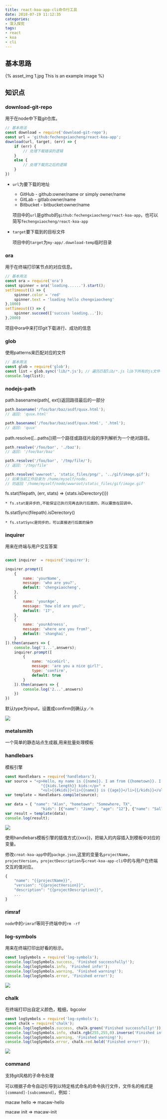 ```yaml
---
title: react-koa-app-cli命令行工具
date: 2018-07-19 11:12:35
categories:
- 深入探究
tags: 
- react
- koa
- cli
---
```


## 基本思路

{% asset_img 1.jpg This is an example image %}

<!--more-->

## 知识点

### download-git-repo

用于在node中下载git仓库。

``` javascript
// 基本用法
const download = require('download-git-repo');
const url = 'github:fechengxiaocheng/react-koa-app';
download(url, target, (err) => {
    if (err) {
        // 处理下载错误的逻辑
    }
    else {
        // 处理下载完之后的逻辑
    }
})
```
    
- ``url``为要下载的地址

    * GitHub - github:owner/name or simply owner/name
    * GitLab - gitlab:owner/name
    * Bitbucket - bitbucket:owner/name

    项目中的``url``是github的``github:fechengxiaocheng/react-koa-app``，也可以简写``fechengxiaocheng/react-koa-app``

- ``target``要下载到的目标文件
    
    项目中的``target``为``my-app/.download-temp``临时目录

### ora

用于在终端打印某节点的对应信息。
    
``` javascript
// 基本用法
const ora = require('ora')
const spinner = ora('loading......').start();
setTimeout(() => {
    spinner.color = 'red'
    spinner.text = 'loading hello chengxiaocheng'
},1000)
setTimeout(() => {
    spinner.succeed(['succuss loading...']);
},2000)
```
    
项目中ora中来打印git下载进行、成功的信息  
    
### glob

使用patterns来匹配对应的文件

``` javascript
// 基本用法
const glob = require('glob');
const list = glob.sync('lib/*.js'); // 遍历匹配lib/*.js lib下所有的js文件
console.log(list);
```
    
### nodejs-path

path.basename(path[, ext])返回路径最后的一部分

``` javascript
path.basename('/foo/bar/baz/asdf/quux.html');
// 返回: 'quux.html'

path.basename('/foo/bar/baz/asdf/quux.html', '.html');
// 返回: 'quux'
```
    
path.resolve([...paths])把一个路径或路径片段的序列解析为一个绝对路径。

``` javascript    
path.resolve('/foo/bar', './baz');
// 返回: '/foo/bar/baz'

path.resolve('/foo/bar', '/tmp/file/');
// 返回: '/tmp/file'

path.resolve('wwwroot', 'static_files/png/', '../gif/image.gif');
// 如果当前工作目录为 /home/myself/node，
// 则返回 '/home/myself/node/wwwroot/static_files/gif/image.gif'
```

fs.stat(filepath, (err, stats) => {stats.isDerectory()})
    
    * fs.stat是异步的,不能保证已执行完再去执行后面的，所以要放在回调中。
    
fs.statSync(filepath).isDerectory()     

    * fs.statSync是同步的，可以直接进行后面的操作
    
### inquirer

用来在终端与用户交互答案

``` javascript

const inquirer  = require('inquirer');

inquirer.prompt([
    {
        name: 'yourName',
        message: 'who are you?',
        default: 'chengxiaocheng',
    },
    {
        name: 'yourAge',
        message: 'how old are you?',
        default: '17',
    },
    {
        name: 'yourAdreess',
        message: 'where are you from?',
        default: 'shanghai',
    }
]).then(answers => {
    console.log('1...',answers);
    inquirer.prompt([
        {
            name: 'niceGirl',
            message: 'are you a nice girl?',
            type: 'confirm',
            default: true
        }
    ]).then(answers => {
        console.log('2...',answers)
    })
})
```
    
默认type为input，设置成confirm则确认y／n
    

![](media/15300065098836/15300823345173.jpg)

### metalsmith

一个简单的静态站点生成器,用来批量处理模板

### handlebars

模板引擎

``` javascript
const Handlebars = require('handlebars');
var source = "<p>Hello, my name is {{name}}. I am from {{hometown}}. I have " +
                "{{kids.length}} kids:</p>" +
                "<ul>{{#kids}}<li>{{name}} is {{age}}</li>{{/kids}}</ul>";
var template = Handlebars.compile(source);
    
var data = { "name": "Alan", "hometown": "Somewhere, TX",
                "kids": [{"name": "Jimmy", "age": "12"}, {"name": "Sally", "age": "4"}]};
var result = template(data);
console.log(result);
``` 
    
![](media/15300065098836/15300847850369.jpg)


使用handlebars模板引擎的插值方式{{xxx}}，把输入的内容插入到模板中对应的变量。

修改``creat-koa-app``中的``packge.json``,这里的变量名``projectName``，``projectVersion``，``projectDescription``与``creat-koa-app-cli``中的与用户在终端交互的值对应。

``` javascript
{
    "name": "{{projectName}}",
    "version": "{{projectVersion}}",
    "description": "{{projectDescription}}",
    ...
}
```



### rimraf

``node``中的``rimraf``等同于终端中的``rm -rf``

### log-symbols

用来在终端打印出好看的标示。

``` javascript
const logSymbols = require('log-symbols');
console.log(logSymbols.success, 'Finished successfully!');
console.log(logSymbols.info, 'Finished info!');
console.log(logSymbols.warning, 'Finished warning!');
console.log(logSymbols.error, 'Finished error!');    
```

![](media/15300065098836/15300886750173.jpg)


### chalk

在终端打印出自定义颜色，粗细，bgcolor

``` javascript
const logSymbols = require('log-symbols');
const chalk = require('chalk');
console.log(logSymbols.success, chalk.green('Finished successfully!'));
console.log(logSymbols.info, chalk.rgb(255,255,0).inverse('Finished info!'));
console.log(logSymbols.warning, 'Finished warning!');
console.log(logSymbols.error, chalk.red.bold('Finished error!'));    
```   
    
![](media/15300065098836/15300890284308.jpg)

### command

支持git风格的子命令处理

可以根据子命令自动引导到以特定格式命名的命令执行文件，文件名的格式是``[command]-[subcommand]``，例如：

macaw hello => macaw-hello

macaw init => macaw-init



